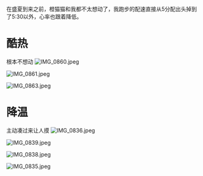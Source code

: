 在盛夏到来之前，橙猫猫和我都不太想动了，我跑步的配速直接从5分配出头掉到了5:30以外，心率也跟着降低。

# 酷热

根本不想动
![IMG_0860.jpeg](https://cloudflare-imgbed-p1r.pages.dev/file/1732495618247_IMG_0860.jpeg)

![IMG_0861.jpeg](https://cloudflare-imgbed-p1r.pages.dev/file/1732495618860_IMG_0861.jpeg)

![IMG_0863.jpeg](https://cloudflare-imgbed-p1r.pages.dev/file/1732495623899_IMG_0863.jpeg)


# 降温

主动凑过来让人摸
![IMG_0836.jpeg](https://cloudflare-imgbed-p1r.pages.dev/file/1732495621765_IMG_0836.jpeg)

![IMG_0839.jpeg](https://cloudflare-imgbed-p1r.pages.dev/file/1732495619490_IMG_0839.jpeg)

![IMG_0838.jpeg](https://cloudflare-imgbed-p1r.pages.dev/file/1732495617203_IMG_0838.jpeg)

![IMG_0835.jpeg](https://cloudflare-imgbed-p1r.pages.dev/file/1732495629316_IMG_0835.jpeg)
